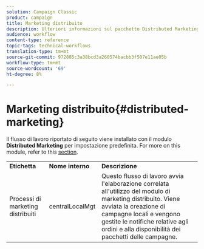 ```yaml
---
solution: Campaign Classic
product: campaign
title: Marketing distribuito
description: Ulteriori informazioni sul pacchetto Distributed Marketing
audience: workflow
content-type: reference
topic-tags: technical-workflows
translation-type: tm+mt
source-git-commit: 972885c3a38bcd3a260574bacbb3f507e11ae05b
workflow-type: tm+mt
source-wordcount: '69'
ht-degree: 8%

---
```



# Marketing distribuito{#distributed-marketing}

Il flusso di lavoro riportato di seguito viene installato con il modulo **Distributed Marketing** per impostazione predefinita. For more on this module, refer to this [section](../../campaign/using/about-distributed-marketing.md).

<table> 
 <tbody> 
  <tr> 
   <td> <strong>Etichetta</strong><br /> </td> 
   <td> <strong>Nome interno</strong><br /> </td> 
   <td> <strong>Descrizione</strong><br /> </td> 
  </tr> 
  <tr> 
   <td> <span class="uicontrol">Processi di marketing distribuiti</span> <br /> </td> 
   <td> <span class="uicontrol">centralLocalMgt</span> <br /> </td> 
   <td> Questo flusso di lavoro avvia l'elaborazione correlata all'utilizzo del modulo di marketing distribuito. Viene avviata la creazione di campagne locali e vengono gestite le notifiche relative agli ordini e alla disponibilità dei pacchetti delle campagne.<br /> </td> 
  </tr> 
 </tbody> 
</table>

